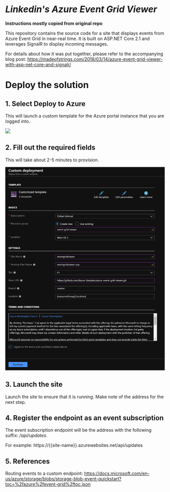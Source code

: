 # *Linkedin's Azure Event Grid Viewer*

  **Instructions mostly copied from original repo**

This repository contains the source code for a site that displays events from Azure Event Grid in near-real time. It is built on ASP.NET Core 2.1 and leverages SignalR to display incoming messages.

For details about how it was put together, please refer to the accompanying blog post: 
https://madeofstrings.com/2018/03/14/azure-event-grid-viewer-with-asp-net-core-and-signalr/

# Deploy the solution

## 1. Select Deploy to Azure

This will launch a custom template for the Azure portal instance that you are logged into.

<a href="https://portal.azure.com/#create/Microsoft.Template/uri/https%3A%2F%2Fraw.githubusercontent.com%2Fjiangyurong609%2Fazure-event-grid-viewer%2Fmaster%2Fazuredeploy.json" target="_blank"><img src="http://azuredeploy.net/deploybutton.png"/></a>


## 2. Fill out the required fields 

This will take about 2-5 minutes to provision.

![alt text](https://raw.githubusercontent.com/Azure-Samples/azure-event-grid-viewer/master/customdeployment_sm.png)


## 3. Launch the site

Launch the site to ensure that it is running. Make note of the address for the next step.

## 4. Register the endpoint as an event subscription

The event subscription endpoint will be the address with the following suffix: */api/updates*. 

For example: https://{{site-name}}.azurewebsites.net/api/updates

## 5. References

Routing events to a custom endpoint: https://docs.microsoft.com/en-us/azure/storage/blobs/storage-blob-event-quickstart?toc=%2fazure%2fevent-grid%2ftoc.json



